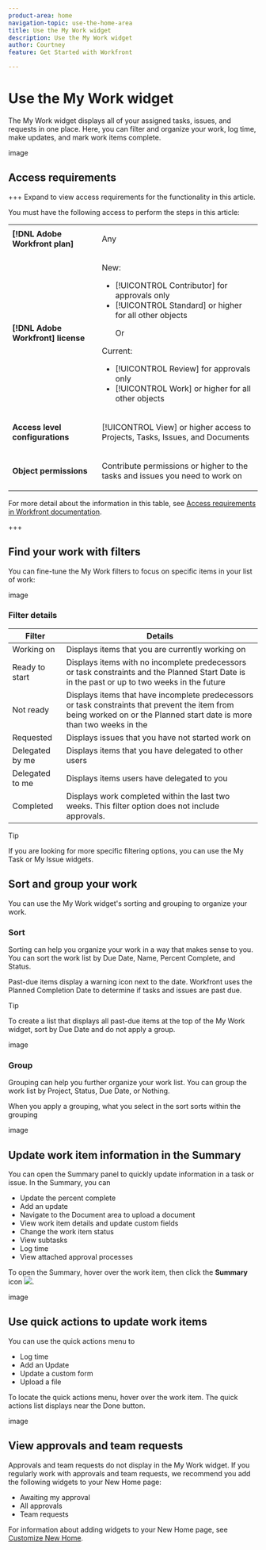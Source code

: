 ```yaml
---
product-area: home
navigation-topic: use-the-home-area
title: Use the My Work widget
description: Use the My Work widget 
author: Courtney
feature: Get Started with Workfront

---
```


# Use the My Work widget

The My Work widget displays all of your assigned tasks, issues, and requests in one place. Here, you can filter and organize your work, log time, make updates, and mark work items complete. 

image


## Access requirements

 +++ Expand to view access requirements for the functionality in this article.

You must have the following access to perform the steps in this article:

<table style="table-layout:auto"> 
 <col> 
 </col> 
 <col> 
 </col> 
 <tbody> 
  <tr> 
   <td role="rowheader"><strong>[!DNL Adobe Workfront plan]</strong></td> 
   <td> <p>Any</p> </td> 
  </tr> 
  <tr> 
   <td role="rowheader"><strong>[!DNL Adobe Workfront] license</strong></td> 
   <td> <p>New:</p><ul><li>[!UICONTROL Contributor] for approvals only</li> <li>[!UICONTROL Standard] or higher for all other objects</li> <p>Or</p> 
  </ul><p>Current:</p><ul><li>[!UICONTROL Review] for approvals only</li> <li>[!UICONTROL Work] or higher for all other objects</li> </td> 
  </tr> </ul>
  <tr> 
   <td role="rowheader"><strong>Access level configurations</strong></td> 
   <td> <p>[!UICONTROL View] or higher access to Projects, Tasks, Issues, and Documents</p> </td> 
  </tr> 
  <tr> 
   <td role="rowheader"><strong>Object permissions</strong></td> 
   <td> <p>Contribute permissions or higher to the tasks and issues you need to work on</p>  </td> 
  </tr> 
 </tbody> 
</table>

For more detail about the information in this table, see [Access requirements in Workfront documentation](/help/quicksilver/administration-and-setup/add-users/access-levels-and-object-permissions/access-level-requirements-in-documentation.md).

+++

## Find your work with filters

You can fine-tune the My Work filters to focus on specific items in your list of work:   

image

### Filter details

| Filter         | Details       |
|----------------|-------------------|
| Working on   |     Displays items that you are currently working on              |
| Ready to start |  Displays items with no incomplete predecessors or task constraints and the Planned Start Date is in the past or up to two weeks in the future                  |
| Not ready      | Displays items that have incomplete predecessors or task constraints that prevent the item from being worked on or the Planned start date is more than two weeks in the                  |
| Requested           |  Displays issues that you have not started work on                |
| Delegated by me       | Displays items that you have delegated to other users                 |
| Delegated to me       |  Displays items users have delegated to you                |
| Completed         | Displays work completed within the last two weeks. This filter option does not include approvals.                  |

>[!TIP]
>
>If you are looking for more specific filtering options, you can use the My Task or My Issue widgets. 

## Sort and group your work

You can use the My Work widget's sorting and grouping to organize your work.

### Sort

Sorting can help you organize your work in a way that makes sense to you. You can sort the work list by Due Date, Name, Percent Complete, and Status. 

Past-due items display a warning icon next to the date. Workfront uses the Planned Completion Date to determine if tasks and issues are past due.

>[!TIP]
>
>To create a list that displays all past-due items at the top of the My Work widget, sort by Due Date and do not apply a group. 


image

### Group

Grouping can help you further organize your work list. You can group the work list by Project, Status, Due Date, or Nothing. 

When you apply a grouping, what you select in the sort sorts within the grouping

image

## Update work item information in the Summary

You can open the Summary panel to quickly update information in a task or issue. In the Summary, you can

* Update the percent complete
* Add an update
* Navigate to the Document area to upload a document
* View work item details and update custom fields
* Change the work item status
* View subtasks
* Log time
* View attached approval processes

To open the Summary, hover over the work item, then click the **Summary** icon ![](assets/open-summary.png).

image

## Use quick actions to update work items

You can use the quick actions menu to 
 
 * Log time
 * Add an Update
 * Update a custom form
 * Upload a file

To locate the quick actions menu, hover over the work item. The quick actions list displays near the Done button. 

image


## View approvals and team requests

Approvals and team requests do not display in the My Work widget. If you regularly work with approvals and team requests, we recommend you add the following widgets to your New Home page:

* Awaiting my approval
* All approvals
* Team requests 

For information about adding widgets to your New Home page, see [Customize New Home](/help/quicksilver/workfront-basics/using-home/new-home/get-started-with-new-home.md).




